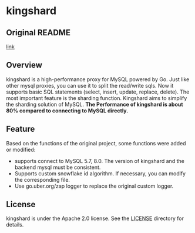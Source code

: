 #  kingshard

## Original README
[link](./README_Original.md)

## Overview

kingshard is a high-performance proxy for MySQL powered by Go. Just like other mysql proxies, you can use it to split the read/write sqls. Now it supports basic SQL statements (select, insert, update, replace, delete). The most important feature is the sharding function. Kingshard aims to simplify the sharding solution of MySQL. **The Performance of kingshard is about 80% compared to connecting to MySQL directly.**

## Feature

Based on the functions of the original project, some functions were added or modified:
* supports connect to MySQL 5.7, 8.0. The version of kingshard and the backend mysql must be consistent.
* Supports custom snowflake id algorithm. If necessary, you can modify the corresponding file.
* Use go.uber.org/zap logger to replace the original custom logger.


## License

kingshard is under the Apache 2.0 license. See the [LICENSE](./doc/License) directory for details.
